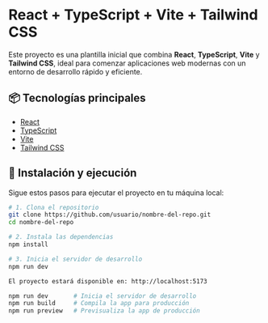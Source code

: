 # React + TypeScript + Vite + Tailwind CSS

Este proyecto es una plantilla inicial que combina **React**, **TypeScript**, **Vite** y **Tailwind CSS**, ideal para comenzar aplicaciones web modernas con un entorno de desarrollo rápido y eficiente.

## 📦 Tecnologías principales

- [React](https://reactjs.org/)
- [TypeScript](https://www.typescriptlang.org/)
- [Vite](https://vitejs.dev/)
- [Tailwind CSS](https://tailwindcss.com/)

## 🚀 Instalación y ejecución

Sigue estos pasos para ejecutar el proyecto en tu máquina local:

```bash
# 1. Clona el repositorio
git clone https://github.com/usuario/nombre-del-repo.git
cd nombre-del-repo

# 2. Instala las dependencias
npm install

# 3. Inicia el servidor de desarrollo
npm run dev

El proyecto estará disponible en: http://localhost:5173

npm run dev       # Inicia el servidor de desarrollo
npm run build     # Compila la app para producción
npm run preview   # Previsualiza la app de producción
